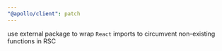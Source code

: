 ```yaml
---
"@apollo/client": patch
---
```


use external package to wrap `React` imports to circumvent non-existing functions in RSC
